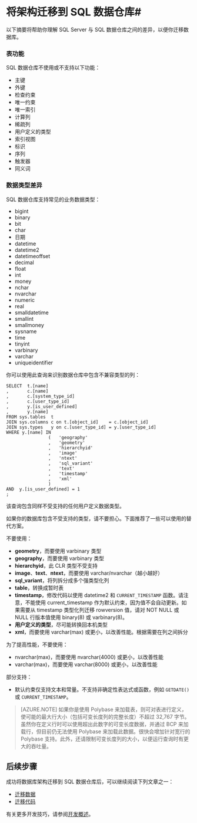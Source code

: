 <properties
   pageTitle="将架构迁移到 SQL 数据仓库 | Azure"
   description="有关在开发解决方案时将架构迁移到 Azure SQL 数据仓库的技巧。"
   services="sql-data-warehouse"
   documentationCenter="NA"
   authors="jrowlandjones"
   manager="barbkess"
   editor=""/>

<tags
   ms.service="sql-data-warehouse"
   ms.date="05/14/2016"
   wacn.date="06/20/2016"/>

# 将架构迁移到 SQL 数据仓库#

以下摘要将帮助你理解 SQL Server 与 SQL 数据仓库之间的差异，以便你迁移数据库。

### 表功能
SQL 数据仓库不使用或不支持以下功能：

- 主键  
- 外键  
- 检查约束  
- 唯一约束  
- 唯一索引  
- 计算列  
- 稀疏列  
- 用户定义的类型  
- 索引视图  
- 标识  
- 序列  
- 触发器  
- 同义词  


### 数据类型差异
SQL 数据仓库支持常见的业务数据类型：

- bigint
- binary
- bit
- char
- 日期
- datetime
- datetime2
- datetimeoffset
- decimal
- float
- int
- money
- nchar
- nvarchar
- numeric
- real
- smalldatetime
- smallint
- smallmoney
- sysname
- time
- tinyint
- varbinary
- varchar
- uniqueidentifier

你可以使用此查询来识别数据仓库中包含不兼容类型的列：

    SELECT  t.[name]
    ,       c.[name]
    ,       c.[system_type_id]
    ,       c.[user_type_id]
    ,       y.[is_user_defined]
    ,       y.[name]
    FROM sys.tables  t
    JOIN sys.columns c on t.[object_id]    = c.[object_id]
    JOIN sys.types   y on c.[user_type_id] = y.[user_type_id]
    WHERE y.[name] IN
                    (   'geography'
                    ,   'geometry'
                    ,   'hierarchyid'
                    ,   'image'
                    ,   'ntext'
                    ,   'sql_variant'
                    ,   'text'
                    ,   'timestamp'
                    ,   'xml'
                    )
    AND  y.[is_user_defined] = 1
    ;

该查询包含同样不受支持的任何用户定义数据类型。

如果你的数据库包含不受支持的类型，请不要担心。下面推荐了一些可以使用的替代方案。

不要使用：

- **geometry**，而要使用 varbinary 类型
- **geography**，而要使用 varbinary 类型
- **hierarchyid**，此 CLR 类型不受支持
- **image**、**text**、**ntext**，而要使用 varchar/nvarchar（越小越好）
- **sql\_variant**，将列拆分成多个强类型化列
- **table**，转换成暂时表
- **timestamp**，修改代码以使用 datetime2 和 `CURRENT_TIMESTAMP` 函数。请注意，不能使用 current\_timestamp 作为默认约束，因为值不会自动更新。如果需要从 timestamp 类型化列迁移 rowversion 值，请对 NOT NULL 或 NULL 行版本值使用 binary(8) 或 varbinary(8)。
- **用户定义的类型**，尽可能转换回本机类型
- **xml**，而要使用 varchar(max) 或更小，以改善性能。根据需要在列之间拆分

为了提高性能，不要使用：

- nvarchar(max)，而要使用 nvarchar(4000) 或更小，以改善性能
- varchar(max)，而要使用 varchar(8000) 或更小，以改善性能

部分支持：

- 默认约束仅支持文本和常量。不支持非确定性表达式或函数，例如 `GETDATE()` 或 `CURRENT_TIMESTAMP`。

> [AZURE.NOTE] 如果你是使用 Polybase 来加载表，则可对表进行定义，使可能的最大行大小（包括可变长度列的完整长度）不超过 32,767 字节。虽然你在定义行时可以使用超出此数字的可变长度数据，并通过 BCP 来加载行，但目前仍无法使用 Polybase 来加载此数据。很快会增加针对宽行的 Polybase 支持。此外，还请限制可变长度列的大小，以便运行查询时有更大的吞吐量。

## 后续步骤
成功将数据库架构迁移到 SQL 数据仓库后，可以继续阅读下列文章之一：

- [迁移数据][]
- [迁移代码][]

有关更多开发技巧，请参阅[开发概述][]。

<!--Image references-->

<!--Article references-->
[迁移代码]: /documentation/articles/sql-data-warehouse-migrate-code/
[迁移数据]: /documentation/articles/sql-data-warehouse-migrate-data/
[开发概述]: /documentation/articles/sql-data-warehouse-overview-develop/

<!--MSDN references-->


<!--Other Web references-->

<!---HONumber=Mooncake_0613_2016-->